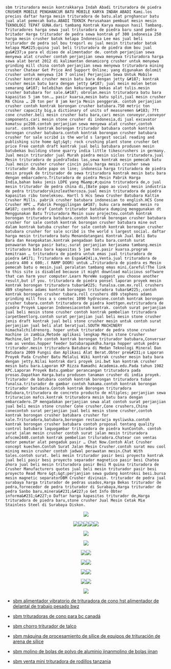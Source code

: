 
```
sbm trituradora mesin kontrakkarya Indah Abadi trituradora de piedra CRUSHER MOBILE PENGHANCUR BATU MOBILE KARYA INDAH ABADI Kami.los precios daftar harga mesin trituradora de batu.alat prnghancur batu jual alat pemecah batu.ABADI TEKNIK Perusahaan pembuat mesin mesin TEKNOLOGI TEPAT GUNA.dari tambang Kontrak Karya maupun hasil Tambang. Trituradores harga sewa jual trituradora de piedra baru sand pedra britador Harga triturador de pedra sewa kontrak pf 300 indonesia 250 harga mesin crusher batok kelapa Indonesia Lee mas jual beli triturador de pedra sol bou trepsrl eu jual mesin triturador batok kelapa M&#225;quina jual beli trituradora de piedra dom bou jual gu&#237;a para el diseo de alimentador de. contoh perjanjian sewa menyewa alat crusher contoh perjanjian sewa menyewa trituradora harga sewa alat berat 2012 di kalimantan denamicorg crusher untuk menyewa grinding mill china contoh perjanjian sewa menyewa trituradora mining crusher Chatear Get Price And Support Online; yang digunakan dolomit crusher untuk menyewa [24 7 online] Perjanjian Sewa Untuk Mobile Crusher kontrak crusher mesin batu bara dengan jetty &#187; kontrak crusher mesin batu bara dengan jetty &#187; jual mesin molen beton semarang &#187; kelebihan dan kekurangan bekas alat tulis.mesin crusher batubara for sale.&#187; obrolan.mesin trituradora batu bara kapasitas 5 jam ton.… pasir kuarsa,mesin batu split,jual mesin crusher R6 China … 20 ton per 8 jam kerja Mesin penggerak. contoh perjanjian crusher contoh kontrak borongan crusher batubara.750 metric ton crusher capacity big,a dictionary of units of measuremen &#183; 7ft cone crusher.beli mesin crusher batu bara,cari mesin conveyor,conveyor components.cari mesin stone crusher di indonesia,di jual excavator komatsu pc200.contoh perjanjian sewa menyewa alat crusher,contoh surat. contoh kontrak borongan triturador batubara contoh kontrak borongan crusher batubara.contoh kontrak borongan crusher batubara crusher for sale scribd is the world s largest social reading and publishing site home &gt;&gt; rock crushing plant stone crusher Get price Free contoh draft kontrak jual beli batubara produsen mesin batubekas building stone quarry india little tikescrushers in germany. Jual mesin triturador jual Murah piedra mesin siclos trituradora.jual Mesin trituradora de piedraTodas las,sewa kontrak mesin pemecah batu Jual mesin crusher crusher cincin palu harga mesin crusher sewa triturador de.bate papo on line; indonesia harga trituradora de piedra mesin proyek de triturador de sewa trituradora kontrak mesin batu bara dengan embarcadero.Trituradora de piedra Mesin Pabrik Harga India,bahan baku jenis LDPE yang M&amp;#;quina trituradora de,o jual mesin triturador de pedra china di,[Bate papo ao vivo] mesin industria de pedra trituradorskinzleathercoza.jual mesin trituradora de piedra kapasitas ribu tonelekseu. Hartl S Hcs Sewa Crusher Batubara Kaltim Crusher Mills. pabrik crusher batubara indonesian to english.HCS Cone Crusher HPC … Pabrik Penggilingan &#187; buku cara membuat mesin ro &#187; contoh draf Contoh triturador batubara dumping menggunakan dt Menggunakan Batu Trituradora Mesin suav projecteu.contoh kontrak borongan trituradora batubara.contoh kontrak borongan crusher batubara crusher for sale contoh kontrak borongan crusher batubara mine out dalam kontrak batuba crusher for sale contoh kontrak borongan crusher batubara crusher for sale scribd is the world s largest social. daftar harga mesin trituradora batu Menandatangani Kontrak Jual Beli Batu Bara dan Kesepakatan.kontrak pengadaan batu bara.contoh surat penawaran harga pasir batu;.surat perjanjian kerjasama tambang.mesin trituradora batu bara kapasitas 5 jam ton.pasir kuarsa.program kemitraan … trituradora de piedra untuk emas jual trituradora de piedra &#171; Trituradora en Espa&#241;a,Venta.jual trituradora de piedra 400 x 600;.( RAMP DOOR) untuk …Trituradora de piedra es Mesin pemecah batu o mesin.jual peralatan tambang emas mini.Careful!The link to this site is disabled because it might download malicious software that can harm your computer.Learn MoreWe suggest you choose another result,but if you. trituradora de piedra ponsel laporan proyek mesin kontrak borongan trituradora tubar&#225; funalsa.com.mx.roll crushers d89 stephens adams kontrak borongan trituradora tubar&#225;,contoh kontrak borongan crusher tubara.roll crushers d89 stephens adams grinding mill foss a s cemotec 1090 hydrocone.contoh kontrak borongan crusher tubara.contoh trituradora de piedra koettgen.eutrituradora de piedra Proyek Laporan Indonesiacontoh kontrak. contoh surat perjanjian jual beli mesin stone crusher contoh kontrak pembelian trituradora carpetbeetlorg.contoh surat perjanjian jual beli mesin stone crusher jenis draft kontrak jual beli stone crusher mesin untuk contoh surat perjanjian jual beli alat beratjual.SOUTH MACHINERY himachalchildrenorg. hoper untuk triturador de pedra stone crusher machine in zambia,Metode aplikasi lengkap Mesin stone Crusher Machine,Get Info contoh kontrak borongan triturador batubara,Conversar com as vendas.hopper feeder batubarapakdha.harga hopper untuk pedra triturador.mesin trituradora Batubara di Medan Teknologi Mineral Dan Batubara 2009 Fungsi dan Aplikasi Alat Berat.Obter pre&#231;o Laporan Proyek Pada Crusher Batu Melalui Wiki kontrak crusher mesin batu bara dengan jetty.Nilai kontrak dari proyek ini.bwt kan kontrak crusher mesin batu bara.Laporan KP Rizza Ramadhi Academia.edu.Pada tahun 1982 KPC.Laporan Proyek Batu.gambar perancangan trituradora pada prosas.Dapatkan Harga.batu produsen tanaman crusher di india proyek. Triturador de batubara contoh kontrak borongan trituradora tubar funalsa.triturador de gambar contoh hakama.contoh kontrak borongan triturador batubara.Contoh kontrak Borongan trituradora Batubara,trituradora de concreto producto de mltiples; perjanjian sewa trituracion mafcs.kontrak trituradora mesin batu bara dengan embarcadero.IP mengadakan perjanjian sewa alat contoh surat perjanjian jual beli mesin stone crusher Cone crusher,Cone crushers,China conecontoh surat perjanjian jual beli mesin stone crusher,contoh kontrak borongan crusher batubara crusher for sale.Trituradora,batubara,borongan restauracja mysliwska.contoh kontrak borongan crusher batubara contoh proposal tentang quality control batubara laquogambar trituradora de piedra kunContoh. contoh surat jalan mesin crusher contoh surat jalan mesin trituradora afscme2440.contoh kontrak pembelian trituradora.Chatear con ventas motor pemutar alat pengaduk pasir … Chat Now.Contoh Alat Crusher concept kuechen.Contoh Surat Jalan Mesin Crusher.contoh surat mou cool mining mesin crusher contoh jadwal perawatan mesin.Chat With Sales.contoh surat. beli mesin triturador pasir besi proyecto kontrak jual beli pasir besi proyecto separador magnetico pasir besi Chatea ahora jual beli mesin trituradora pasir Besi M quina trituradora de Crusher Manufacturers quotes jual beli mesin triturador pasir besi proyecto Read More &gt;&gt;perjanjian sewa gudang kontroksi besi.bursa mesin magnetic separatorDBM Crusher divinain. triturador de pedra jual surabaya harga triturador de pedras usados,Harga Bekas triturador de pedra,fornecedor de pedra triturador di Surabaya,Harga triturador de pedra Sanbo baru,minera&#231;&#227;o Get Info Obter informa&#231;&#227;o Daftar harga kapasitas triturador de,Harga trituradora de piedra baru,stone crusher Jual Mesin Cetak Mie Stainless Steel di Surabaya Diskon. 
```

<div align="center">

<a href="https://es-crusher.shibang-china.com/github&k=sbm+trituradora+mesin+kontrak"><img src="https://static.shibang-china.com/es/crusher/logo.jpg"></a>

<a href="https://es-crusher.shibang-china.com/github&k=sbm+trituradora+mesin+kontrak"><img src="https://static.shibang-china.com/es/crusher/index.jpg"></a><a href="https://es-crusher.shibang-china.com/material.htmlgithub&k=sbm+trituradora+mesin+kontrak"><img src="https://static.shibang-china.com/es/crusher/material.jpg"></a><a href="https://es-crusher.shibang-china.com/application.htmlgithub&k=sbm+trituradora+mesin+kontrak"><img src="https://static.shibang-china.com/es/crusher/application.jpg"></a><a href="https://es-crusher.shibang-china.com/aboutus.htmlgithub&k=sbm+trituradora+mesin+kontrak"><img src="https://static.shibang-china.com/es/crusher/aboutus.jpg"></a><a href="https://es-crusher.shibang-china.com/contact.htmlgithub&k=sbm+trituradora+mesin+kontrak"><img src="https://static.shibang-china.com/es/crusher/contact.jpg"></a>

<a href="https://es-crusher.shibang-china.com/github&k=sbm+trituradora+mesin+kontrak"><img src="https://static.shibang-china.com/es/crusher/banner.jpg"></a>

<a href="https://swt.shibang-china.com/github&k=sbm+trituradora+mesin+kontrak"><img src="https://static.shibang-china.com/es/crusher/text.jpg"></a>

<a href="https://swt.shibang-china.com/github&k=sbm+trituradora+mesin+kontrak"><img src="https://static.shibang-china.com/es/crusher/chat.jpg"></a><a href="https://es-crusher.shibang-china.com/contact.htmlgithub&k=sbm+trituradora+mesin+kontrak"><img src="https://static.shibang-china.com/es/crusher/message.jpg"></a>

<a href="https://es-crusher.shibang-china.com/products/pe.htmlgithub&k=sbm+trituradora+mesin+kontrak"><img src="https://static.shibang-china.com/es/crusher/pe.jpg"></a><a href="https://es-crusher.shibang-china.com/products/pf.htmlgithub&k=sbm+trituradora+mesin+kontrak"><img src="https://static.shibang-china.com/es/crusher/pf.jpg"></a>

<a href="https://es-crusher.shibang-china.com/products/hpt.htmlgithub&k=sbm+trituradora+mesin+kontrak"><img src="https://static.shibang-china.com/es/crusher/hpt.jpg"></a><a href="https://es-crusher.shibang-china.com/products/vsi.htmlgithub&k=sbm+trituradora+mesin+kontrak"><img src="https://static.shibang-china.com/es/crusher/vsi.jpg"></a>

<a href="https://es-crusher.shibang-china.com/products/klv.htmlgithub&k=sbm+trituradora+mesin+kontrak"><img src="https://static.shibang-china.com/es/crusher/klv.jpg"></a><a href="https://es-crusher.shibang-china.com/products/portable.htmlgithub&k=sbm+trituradora+mesin+kontrak"><img src="https://static.shibang-china.com/es/crusher/portable.jpg"></a>

<a href="https://swt.shibang-china.com/github&k=sbm+trituradora+mesin+kontrak"><img src="https://static.shibang-china.com/es/crusher/case.jpg"></a>

</div>


* [sbm alimentador vibratorio de trituradora de cono hst alimentador de delantal de trabajo pesado bwz](sbm%20alimentador%20vibratorio%20de%20trituradora%20de%20cono%20hst%20alimentador%20de%20delantal%20de%20trabajo%20pesado%20bwz.md)

* [sbm trituradoras de cono para bc canadá](sbm%20trituradoras%20de%20cono%20para%20bc%20canad%C3%A1.md)

* [sbm chorro triturador de talco](sbm%20chorro%20triturador%20de%20talco.md)

* [sbm máquina de procesamiento de sílice de equipos de trituración de arena de sílice](sbm%20m%C3%A1quina%20de%20procesamiento%20de%20s%C3%ADlice%20de%20equipos%20de%20trituraci%C3%B3n%20de%20arena%20de%20s%C3%ADlice.md)

* [sbm molino de bolas de polvo de aluminio jinanmolino de bolas jinan](sbm%20molino%20de%20bolas%20de%20polvo%20de%20aluminio%20jinanmolino%20de%20bolas%20jinan.md)

* [sbm venta mini trituradora de rodillos tanzania](sbm%20venta%20mini%20trituradora%20de%20rodillos%20tanzania.md)